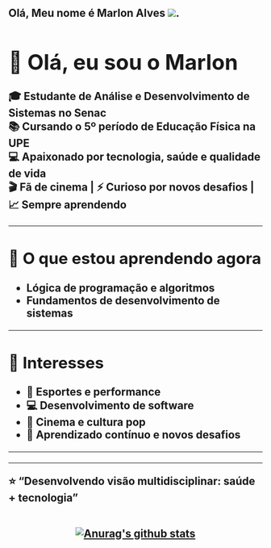 

<!--
**marlonalessandro/marlonalessandro** is a ✨ _special_ ✨ repository because its `README.md` (this file) appears on your GitHub profile.

Here are some ideas to get you started:

- 🔭 I’m currently working on ...
- 🌱 I’m currently learning ...
- 👯 I’m looking to collaborate on ...
- 🤔 I’m looking for help with ...
- 💬 Ask me about ...
- 📫 How to reach me: ...
- 😄 Pronouns: ...
- ⚡ Fun fact: ...
--><h2> Olá, Meu nome é <strong>Marlon Alves <img src= "imagehttps://media.fortniteapi.io/images/WID_Athena_SunRose_Zeus_Lightning.png</strong">. 

# 👋 Olá, eu sou o Marlon  

🎓 Estudante de **Análise e Desenvolvimento de Sistemas** no **Senac**  
📚 Cursando o **5º período de Educação Física** na **UPE**  
💻 Apaixonado por **tecnologia, saúde e qualidade de vida**  
🎬 Fã de cinema | ⚡ Curioso por novos desafios | 📈 Sempre aprendendo  


---

## 🚀 O que estou aprendendo agora
- Lógica de programação e algoritmos  
- Fundamentos de desenvolvimento de sistemas  

---

## 🎯 Interesses
- 💪 Esportes e performance  
- 💻 Desenvolvimento de software  
- 🎥 Cinema e cultura pop  
- 📖 Aprendizado contínuo e novos desafios  

---


---
⭐ “Desenvolvendo visão multidisciplinar: saúde + tecnologia”




  </br>
<div align="center">
<a href="https://github-readme-stats-anuraghazra1.vercel.app/api?username=marlonalessandro"><img src="https://github-readme-stats.anuraghazra1.vercel.app/api?username=marlonalessandro&show_icons=true&include_all_commits=true&theme=radical" alt="Anurag's github stats"/>
</a>
</div>
